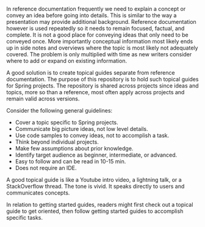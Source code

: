 
In reference documentation frequently we need to explain a concept or
convey an idea before going into details. This is similar to the way
a presentation may provide additional background.
Reference documentation however is used repeatedly so it needs to
remain focused, factual, and complete. It is not a good place for
conveying ideas that only need to be conveyed once. More importantly
conceptual information most likely ends up in side notes and overviews
where the topic is most likely not adequately covered. The problem
is only multiplied with time as new writers consider where to add
or expand on existing information.

A good solution is to create topical guides separate from reference
documentation. The purpose of this repository is to hold such topical
guides for Spring projects. The repository is shared across projects
since ideas and topics, more so than a reference, most often apply
across projects and remain valid across versions.

Consider the following general guidelines:

* Cover a topic specific to Spring projects.
* Communicate big picture ideas, not low level details.
* Use code samples to convey ideas, not to accomplish a task.
* Think beyond individual projects.
* Make few assumptions about prior knowledge.
* Identify target audience as beginner, intermediate, or advanced.
* Easy to follow and can be read in 10-15 min.
* Does not require an IDE.

A good topical guide is like a Youtube intro video, a lightning talk,
or a StackOverflow thread. The tone is vivid. It speaks directly to
users and communicates concepts. 

In relation to getting started guides, readers might first check out
a topical guide to get oriented, then follow getting started guides
to accomplish specific tasks.

